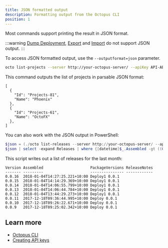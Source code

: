 ```yaml
---
title: JSON formatted output
description: Formatting output from the Octopus CLI
position: 1
---
```


Most commands support printing the result in JSON format.

:::warning
[Dump Deployment](dump-deployments.md), [Export](export.md) and [Import](import.md) do not support JSON output.
:::

To access JSON formatted output, use the `--outputformat=json` parameter.

```bash
octo list-projects --server http://your-octopus-server/ --apiKey API-ABCDEF123456 --outputformat=json
```

This command outputs the list of projects in parsable JSON format:

```text
[
  {
    "Id": "Projects-81",
    "Name": "Phoenix"
  },
  {
    "Id": "Projects-61",
    "Name": "OctoFX"
  },
]
```

You can also work with the JSON output in PowerShell:
```powershell
$json = (./octo list-releases --server http://your-octopus-server/ --apikey API-ABCDEF123456 --project=OctoLifecycle --outputformat=json) | ConvertFrom-Json
$json | select -expand Releases | where {[datetime]$_.Assembled -gt ((Get-Date).AddMonths(-1))}
```

This script writes out a list of releases for the last month:

```text
Version Assembled                     PackageVersions ReleaseNotes
------- ---------                     --------------- ------------
0.0.16  2018-01-04T14:27:25.221+10:00 Deploy1 0.0.1
0.0.15  2018-01-04T14:14:29.369+10:00 Deploy1 0.0.1
0.0.14  2018-01-04T14:06:55.799+10:00 Deploy1 0.0.1
0.0.13  2018-01-04T14:06:44.784+10:00 Deploy1 0.0.1
0.0.12  2018-01-04T13:44:29.273+10:00 Deploy1 0.0.1
0.0.11  2017-12-18T09:36:44.995+10:00 Deploy 0.0.1    
0.0.10  2017-12-18T09:26:22.671+10:00 Deploy 0.0.1    
0.0.9   2017-12-18T09:25:02.342+10:00 Deploy 0.0.1    
```

## Learn more

- [Octopus CLI](/docs/octopus-rest-api/octopus-cli/index.md)
- [Creating API keys](/docs/octopus-rest-api/how-to-create-an-api-key.md)

